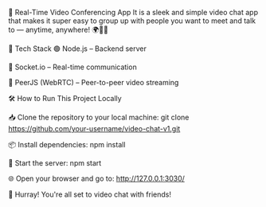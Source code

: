 🎥 Real-Time Video Conferencing App
It is a sleek and simple video chat app that makes it super easy to group up with people you want to meet and talk to — anytime, anywhere! 🌍👥💬

🔧 Tech Stack
🟢 Node.js – Backend server

🔁 Socket.io – Real-time communication

🎥 PeerJS (WebRTC) – Peer-to-peer video streaming

🛠️ How to Run This Project Locally

📥 Clone the repository to your local machine:
git clone https://github.com/your-username/video-chat-v1.git

📦 Install dependencies:
npm install

🚀 Start the server:
npm start

🌐 Open your browser and go to:
http://127.0.0.1:3030/

🎉 Hurray! You're all set to video chat with friends!
